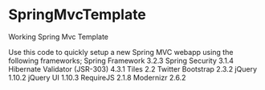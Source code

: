 SpringMvcTemplate
=================

Working Spring Mvc Template

Use this code to quickly setup a new Spring MVC webapp using the following frameworks;
Spring Framework 3.2.3
Spring Security 3.1.4
Hibernate Validator (JSR-303) 4.3.1
Tiles 2.2
Twitter Bootstrap 2.3.2
jQuery 1.10.2
jQuery UI 1.10.3
RequireJS 2.1.8
Modernizr 2.6.2

